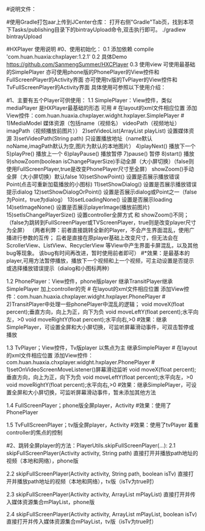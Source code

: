 #说明文件：

#使用Gradle打包aar上传到JCenter仓库：
打开右侧"Gradle"Tab页，找到本项下Tasks/publishing目录下的bintrayUpload命令,双击执行即可。
./gradlew bintrayUpload

#HXPlayer 使用说明
#0、使用初始化：
0.1 添加依赖    compile 'com.huan.huaxia:chxplayer:1.2.1'
0.2 具体Demo    https://github.com/SanmengSummer/HXCPlayer
0.3 使用view    可使用最基础的SimplePlayer
                亦可使用phone版的PhonePlayer的View控件和FullScreenPlayer的Activity界面
                亦可使用tv版的TvPlayer的View控件和TvFullScreenPlayer的Activity界面
                具体使用可参照以下使用介绍：
    
#1、主要有五个Player可供使用：
1.1 SimplePlayer：View控件，类似mediaPlayer 是HXPlayer最基础的形态 可用
    #
    在layout的xml文件相应位置
    添加View控件：com.huan.huaxia.chxplayer.widght.hxplayer.SimplePlayer
    #
    1)MediaModel  媒体资源（包括name（视频名） videoPath（视频地址） imagPath（视频播放前图片））
    2)setVideoList(ArrayList<MediaModel> playList) 设置媒体资源
    3)setVideoPath(String path) 只设置播放地址（name默认noName,imagPath默认为空,图片为默认的本地图片）
    4)playNext() 播放下一个
    5)playPre() 播放上一个
    6)playPause() 播放暂停
    7)pause() 暂停
    8)start() 播放
    9)showZoom(boolean isChangePlayerSize)手动全屏（大小屏切换）（false则使用FullScreenPlayer,true是改变PhonePlayer尺寸至全屏）
      showZoom()手动全屏（大小屏切换）默认false
    10)setShowPoint() 设置是否展示播放错误Point(点击可重新加载播放的小图标)
    11)setShowDialog() 设置是否展示播放错误提示dialog
    12)setShowDialogOrPoint() 设置是否展示dialog或Point之一（false为Point，true为dialog）
    13)setLoadingNone() 设置是否展示loading
    14)setImageNone() 设置是否展示playerImage(播放前图片)
    15)setIsChangePlayerSize() 设置controller全屏方式 和 showZoom()不同；
    （false为跳转到FullScreenPlayer或TVScreenPlayer，true则是改变player尺寸为全屏）
        （两者利弊：前者直接跳转全新的Player，不会产生界面混乱，使用广播进行参数的互传；
                   后者是直接在原player基础上改变尺寸，但无法会在ScrollerView、ListView、RecyclerView
                   等View中产生界面卡屏混乱，以及其他bug等现象。
                   该bug有时间再改进，暂时使用前者即可）
#*效果：是最基本的player,可用方法暂停播放，播放下一个视频和上一个视频，可主动设置是否提示或选择播放错误提示（dialog和小图标两种）

1.2 PhonePlayer：View控件，phone版player 继承TransitPlayer继承SimplePlayer 加上controller的壳 
    #
    在layout的xml文件相应位置
    添加View控件：com.huan.huaxia.chxplayer.widght.hxplayer.PhonePlayer
    #
    2)TransitPlayer中处理一些phonePlayer中混乱的逻辑；
    void moveX(float percent);垂直方向，向上为正，向下为负
    void moveLeftY(float percent);水平向左，>0
    void moveRightY(float percent);水平向右,>0
#效果：继承SimplePlayer，可设置全屏和大小屏切换，可监听屏幕滑动事件，可双击暂停或播放

1.3 TvPlayer；View控件，Tv版player 以焦点为主 继承SimplePlayer
    #
    在layout的xml文件相应位置
    添加View控件：com.huan.huaxia.chxplayer.widght.hxplayer.PhonePlayer
    #
    1)setOnVideoScreenMoveListener()屏幕滑动监听
    void moveX(float percent);垂直方向，向上为正，向下为负
    void moveLeftY(float percent);水平向左，>0
    void moveRightY(float percent);水平向右,>0
#效果：继承SimplePlayer，可设置全屏和大小屏切换，可监听屏幕滑动事件，暂未添加其他方法

1.4 FullScreenPlayer；phone版全屏player，Activity
#效果：使用了PhonePlayer

1.5 TvFullScreenPlayer；tv版全屏player，Activity
#效果：使用了tvPlayer 着重controller的焦点的控制


#2、跳转全屏player的方法：PlayerUtils.skipFullScreenPlayer(...):
2.1 skipFullScreenPlayer(Activity activity, String path)
    直接打开并播放path地址的视频（本地和网络），phone版
    
2.2 skipFullScreenPlayer(Activity activity, String path, boolean isTv)
    直接打开并播放path地址的视频（本地和网络），tv版（isTv为true时）
    
2.3 skipFullScreenPlayer(Activity activity, ArrayList<MediaModel> mPlayList)
    直接打开并传入媒体资源集合mPlayList，phone版
    
2.4 skipFullScreenPlayer(Activity activity, ArrayList<MediaModel> mPlayList, boolean isTv)
    直接打开并传入媒体资源集合mPlayList，tv版（isTv为true时）
    